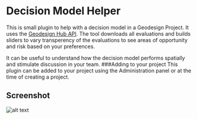 # Decision Model Helper
This is small plugin to help with a decision model in a Geodesign Project. It uses the [Geodesign Hub API](http://www.geodesignsupport.com/section/api/). The tool downloads all evaluations and builds sliders to vary transperency of the evaluations to see areas of opportunity and risk based on your preferences. 

It can be useful to understand how the decision model performs spatially and stimulate discussion in your team.
###Adding to your project
This plugin can be added to your project using the Administration panel or at the time of creating a project. 

## Screenshot

![alt text][logo]

[logo]: https://i.imgur.com/gLmvV1q.png "Geodesign Hub Desicion model"